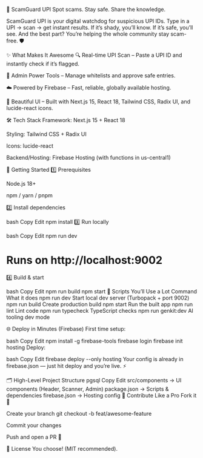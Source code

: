 🚨 ScamGuard UPI
Spot scams. Stay safe. Share the knowledge.

ScamGuard UPI is your digital watchdog for suspicious UPI IDs.
Type in a UPI → scan → get instant results.
If it’s shady, you’ll know. If it’s safe, you’ll see.
And the best part? You’re helping the whole community stay scam-free. 🛡️

✨ What Makes It Awesome
🔍 Real-time UPI Scan – Paste a UPI ID and instantly check if it’s flagged.

👮 Admin Power Tools – Manage whitelists and approve safe entries.

☁️ Powered by Firebase – Fast, reliable, globally available hosting.

🎨 Beautiful UI – Built with Next.js 15, React 18, Tailwind CSS, Radix UI, and lucide-react icons.

🛠 Tech Stack
Framework: Next.js 15 + React 18

Styling: Tailwind CSS + Radix UI

Icons: lucide-react

Backend/Hosting: Firebase Hosting (with functions in us-central1)

🚀 Getting Started
1️⃣ Prerequisites

Node.js 18+

npm / yarn / pnpm

2️⃣ Install dependencies

bash
Copy
Edit
npm install
3️⃣ Run locally

bash
Copy
Edit
npm run dev
# Runs on http://localhost:9002
4️⃣ Build & start

bash
Copy
Edit
npm run build
npm start
📜 Scripts You’ll Use a Lot
Command	What it does
npm run dev	Start local dev server (Turbopack + port 9002)
npm run build	Create production build
npm start	Run the built app
npm run lint	Lint code
npm run typecheck	TypeScript checks
npm run genkit:dev	AI tooling dev mode

🌐 Deploy in Minutes (Firebase)
First time setup:

bash
Copy
Edit
npm install -g firebase-tools
firebase login
firebase init hosting
Deploy:

bash
Copy
Edit
firebase deploy --only hosting
Your config is already in firebase.json — just hit deploy and you’re live. ⚡

🗂 High-Level Project Structure
pgsql
Copy
Edit
src/components   → UI components (Header, Scanner, Admin)
package.json     → Scripts & dependencies
firebase.json    → Hosting config
🤝 Contribute Like a Pro
Fork it 🍴

Create your branch git checkout -b feat/awesome-feature

Commit your changes

Push and open a PR 🚀

📜 License
You choose! (MIT recommended).

